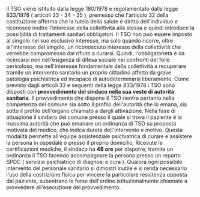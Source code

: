 Il TSO viene istituito dalla legge 180/1978 e regolamentato dalla legge 833/1978 ( articoli 33 - 34 - 35 ), premesso che l'articolo 32 della costituzione afferma che la tutela della salute è diritto dell'individuo e riconosce inoltre l'interesse della collettività alla stessa e quindi introduce la possibilità di trattamenti sanitari obbligatori. Il TSO non può essere imposto al singolo nel suo esclusivo interesse, ma solo quando ricorre, oltre all'interesse del singolo, un riconosciuto interesse della collettività che verrebbe compromesso dal rifiuto a curarsi. Quindi, l'obbligatorietà è da ricercarsi non nell'esigenza di difesa sociale nei confronti del folle pericoloso, ma nell'interesse fondamentale della collettività a recuperare tramite un intervento sanitario un proprio cittadino affetto da grave patologia psichiatrica ed incapace di autodeterminarsi liberamente. Come previsto dagli articoli 33 e seguenti della legge 833/1978 i TSO sono disposti con **provvedimento del sindaco nella sua veste di autorità sanitaria**. Il provvedimento che dispone il TSO rientra pertanto nella competenza del comune sia sotto il profilo dell'autorità che lo emana, sia sotto il profilo dell'organo chiamato a dargli attivazione. Nella fase di attuazione il sindaco del comune presso il quale si trova il paziente è la massima autorità che può emanare un ordinanza di TSO su proposta motivata del medico, che indica durata dell'intervento e motivo. Questa modalità permette all'equipe assistenziale psichiatrica di curare e assistere la persona in ospedale o presso il proprio domicilio. Ricevute le certificazioni mediche, il sindaco ha **48 ore** per disporre, tramite un ordinanza il TSO facendo accompagnare la persona presso un reparto SPDC ( servizio psichiatrico di diagnosi e cura ). Qualora ogni possibile intervento del personale sanitario si dimostri inutile e si renda necessario l'uso della costrizione fisica per vincere la particolare resistenza opposta dal paziente, subentrano le forse dell'ordine istituzionalmente chiamate a provvedere all'esecuzione del provvedimento.
